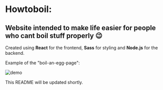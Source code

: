 # Howtoboil:

## Website intended to make life easier for people who cant boil stuff properly 😉

Created using **React** for the frontend, **Sass** for styling and **Node.js** for the backend.

Example of the "boil-an-egg-page":

![demo](https://user-images.githubusercontent.com/34421443/55618689-6bb1bf80-5797-11e9-8e65-ec9b025fbd4b.png)

This README will be updated shortly.
